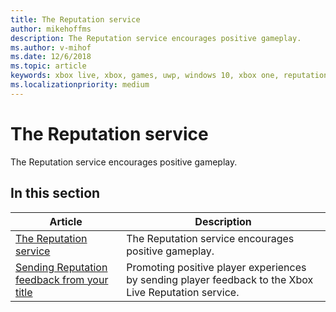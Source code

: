 ```yaml
---
title: The Reputation service
author: mikehoffms
description: The Reputation service encourages positive gameplay.
ms.author: v-mihof
ms.date: 12/6/2018
ms.topic: article
keywords: xbox live, xbox, games, uwp, windows 10, xbox one, reputation, social platform
ms.localizationpriority: medium
---
```


# The Reputation service

The Reputation service encourages positive gameplay.


## In this section

| Article | Description |
|---------|-------------|
| [The Reputation service](the-reputation-service.md) | The Reputation service encourages positive gameplay. |
| [Sending Reputation feedback from your title](sending-player-feedback-from-your-title.md) | Promoting positive player experiences by sending player feedback to the Xbox Live Reputation service. |
